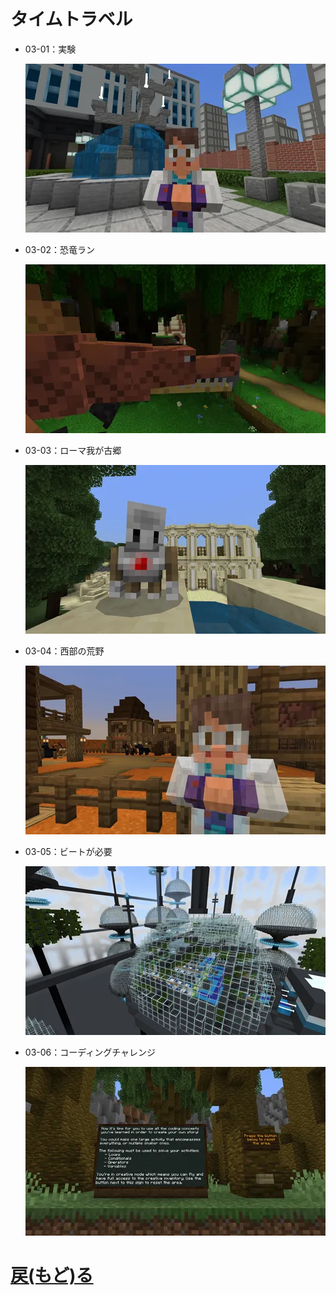 # タイムトラベル

- 03-01：実験

    [![](./level01/world_icon.webp)](minecraftedu://?openlibrary=3bbf5561-d6ed-4df2-a3b7-b1c67be36d6c)

- 03-02：恐竜ラン

    [![](./level02/world_icon.webp)](minecraftedu://?openlibrary=620537d3-8411-4f06-be5e-cce10f20244b)

- 03-03：ローマ我が古郷

    [![](./level03/world_icon.webp)](minecraftedu://?openlibrary=16b2ce31-0431-462a-99c4-d7ebbbd98317)

- 03-04：西部の荒野

    [![](./level04/world_icon.webp)](minecraftedu://?openlibrary=5723701a-c1ab-46ad-9ed4-a7cedf8a2440)

- 03-05：ビートが必要

    [![](./level05/world_icon.webp)](minecraftedu://?openlibrary=f1aad8ed-52f0-4e1d-85df-31132ba5998c)

- 03-06：コーディングチャレンジ

    [![](./level06/world_icon.webp)](minecraftedu://?openlibrary=fb9856b6-40b9-4e47-8305-421721b041b5)

# [戻(もど)る](../../index.md)